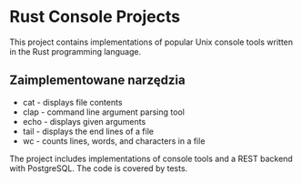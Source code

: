 # Rust Console Projects

This project contains implementations of popular Unix console tools written in the Rust programming language.

## Zaimplementowane narzędzia

- cat - displays file contents
- clap - command line argument parsing tool
- echo - displays given arguments
- tail - displays the end lines of a file
- wc - counts lines, words, and characters in a file

The project includes implementations of console tools and a REST backend with PostgreSQL. The code is covered by tests.
